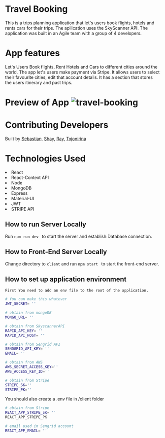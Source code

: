 # Travel Booking
This is a trips planning application that let's users book flights, hotels and rents cars for their trips. The apllication uses the SkyScanner API. The application was built in an Agile team with a group of 4 developers.

# App features
Let's Users Book flights, Rent Hotels and Cars to different cities around the world. The app let's users make payment via Stripe. It allows users to select their favourite cities, edit that account details. It has a section that stores the users itinerary and past trips.


# Preview of App ![travel-booking](https://user-images.githubusercontent.com/61554248/116787663-04949100-aa6b-11eb-9155-fe597eb4dfab.gif)


# Contributing Developers
Built by  [Sebastian](https://github.com/gbudjeakp), [Shay](https://github.com/newCodeWriter), [Ray](https://github.com/BoomBoomRay), [Tojonirina](https://github.com/Tojonirina4)


# Technologies Used 
<li>React</li>
<li>React-Context API</li>
<li>Node</li>
<li>MongoDB</li>
<li>Express</li>
<li>Material-UI</li>
<li>JWT</li>
<li>STRIPE API</li>

## How to run Server Locally
Run `npm run dev ` to start the server and establish Database connection. 

## How to Front-End Server Locally
Change directory to `client` and run `npm start ` to start the front-end server.

## How to set up application environment
`First You need to add an env file to the root of the application.`
```bash
# You can make this whatever
JWT_SECRET= ''

# obtain from mongoDB
MONGO_URL= ''

# obtain from SkyscannerAPI
RAPID_API_KEY= ''
RAPID_API_HOST= ''

# obtain from Sengrid API
SENDGRID_API_KEY= ''
EMAIL= ''

# obtain from AWS
AWS_SECRET_ACCESS_KEY=''
AWS_ACCESS_KEY_ID=''

# obtain from Stripe
STRIPE_SK=''
STRIPE_PK=''
```
You should also create a .env file in /client folder
```bash
# obtain from Stripe
REACT_APP_STRIPE_SK= ''
REACT_APP_STRIPE_PK

# email used in Sengrid account
REACT_APP_EMAIL= ''
```

